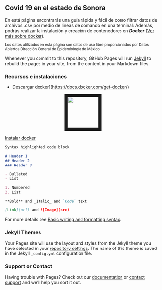 ## Covid 19 en el estado de Sonora  

En está página encontrarás una guía rápida y fácil de como filtrar datos de archivos .csv por medio de lineas de comando en una terminal:
Además, podrás realizar la instalación y creación de contenedores en _**Docker**_ ([Ver más sobre docker](https://hub.docker.com/)).

<sub>Los datos utilizados en esta página son datos de uso libre proporcionados por Datos Abiertos Dirección General de Epidemiología de México</sub>


Whenever you commit to this repository, GitHub Pages will run [Jekyll](https://jekyllrb.com/) to rebuild the pages in your site, from the content in your Markdown files.

### Recursos e instalaciones

- Descargar docker](https://docs.docker.com/get-docker/)
<p align="center">
<img src="https://images.unsplash.com/photo-1415604934674-561df9abf539?ixlib=rb-1.2.1&ixid=eyJhcHBfaWQiOjEyMDd9&auto=format&fit=crop&w=2772&q=80" width="100" height="100" border="10"/>
</p>

[Instalar docker](https://docs.docker.com/get-started/)


```markdown
Syntax highlighted code block

# Header 1
## Header 2
### Header 3

- Bulleted
- List

1. Numbered
2. List

**Bold** and _Italic_ and `Code` text

[Link](url) and ![Image](src)
```

For more details see [Basic writing and formatting syntax](https://docs.github.com/en/github/writing-on-github/getting-started-with-writing-and-formatting-on-github/basic-writing-and-formatting-syntax).

### Jekyll Themes

Your Pages site will use the layout and styles from the Jekyll theme you have selected in your [repository settings](https://github.com/JorgeCarrizales/MCD_Covid19/settings/pages). The name of this theme is saved in the Jekyll `_config.yml` configuration file.

### Support or Contact

Having trouble with Pages? Check out our [documentation](https://docs.github.com/categories/github-pages-basics/) or [contact support](https://support.github.com/contact) and we’ll help you sort it out.
